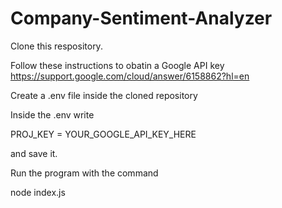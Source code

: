# Company-Sentiment-Analyzer

Clone this respository.

Follow these instructions to obatin a Google API key
https://support.google.com/cloud/answer/6158862?hl=en

Create a .env file inside the cloned repository

Inside the .env write

PROJ_KEY = YOUR_GOOGLE_API_KEY_HERE

and save it.

Run the program with the command  

node index.js

